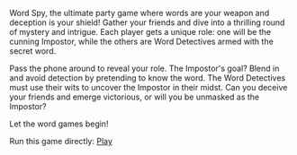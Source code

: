 Word Spy, the ultimate party game where words are your weapon and deception is your shield! Gather your friends and dive into a thrilling round of mystery and intrigue. Each player gets a unique role: one will be the cunning Impostor, while the others are Word Detectives armed with the secret word.

Pass the phone around to reveal your role. The Impostor's goal? Blend in and avoid detection by pretending to know the word. The Word Detectives must use their wits to uncover the Impostor in their midst. Can you deceive your friends and emerge victorious, or will you be unmasked as the Impostor?

Let the word games begin!

Run this game directly: [Play](https://zhtb8.github.io/WordSpyGame)
